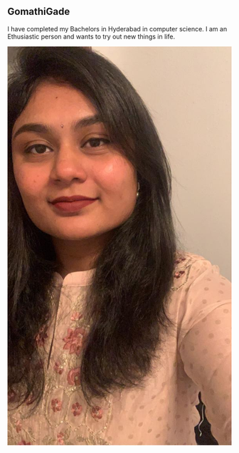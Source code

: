 ## GomathiGade

I have completed my Bachelors in Hyderabad in computer science. I am an Ethusiastic person and wants to try out new things in life.

![Gomathi](picture1.jpeg "Gommzzz")
